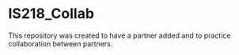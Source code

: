 # IS218_Collab
This repository was created to have a partner added and to practice collaboration between partners.
